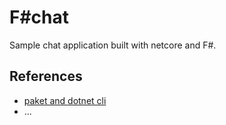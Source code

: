 # F#chat

Sample chat application built with netcore and F#.


## References

* [paket and dotnet cli](https://fsprojects.github.io/Paket/paket-and-dotnet-cli.html)
* ...


